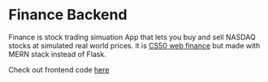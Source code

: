 # Finance Backend

Finance is stock trading simuation App that lets you buy and sell NASDAQ stocks at simulated real world prices.
it is [CS50 web finance](https://cs50.harvard.edu/x/2020/tracks/web/finance/) but made with MERN stack instead of Flask.

Check out frontend code [here](https://github.com/prateekbhatia1402/finance-cs50-frontend)
